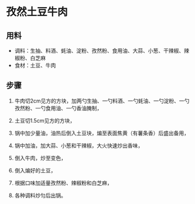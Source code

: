 # 孜然土豆牛肉

## 用料

- 调料：生抽、料酒、蚝油、淀粉、孜然粉、食用油、大蒜、小葱、干辣椒、辣椒粉、白芝麻
- 食材：土豆、牛肉

## 步骤 

1. 牛肉切2cm见方的方块，加两勺生抽、一勺料酒、一勺蚝油、一勺淀粉、一勺孜然粉、一勺食用油、一勺香油腌制，

2.	土豆切1.5cm见方的方块，

3.	锅中加少量油，油热后倒入土豆块，煸至表面焦黄（有薯条香）后盛出备用，

4. 	锅中加油，加大蒜、小葱和干辣椒，大火快速炒出香味，

5.	倒入牛肉，炒至变色，

6.	倒入煸好的土豆，

7.	根据口味加适量孜然粉、辣椒粉和白芝麻，

8.	各种调料炒匀后出锅。
